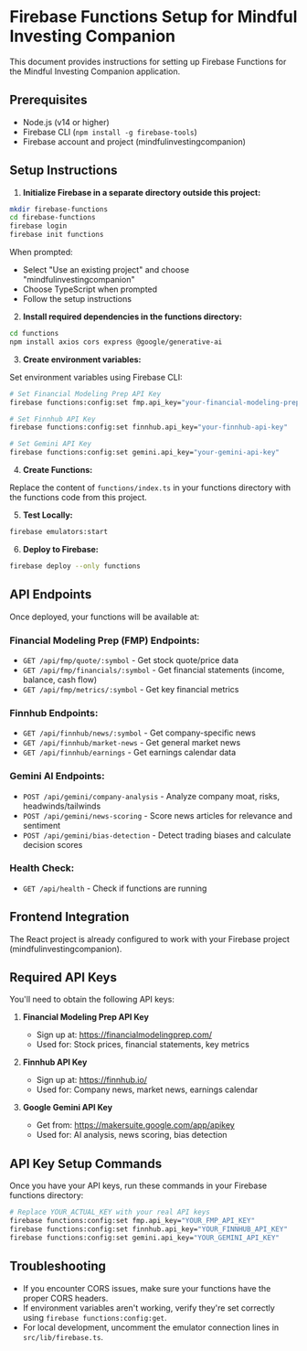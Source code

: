 

# Firebase Functions Setup for Mindful Investing Companion

This document provides instructions for setting up Firebase Functions for the Mindful Investing Companion application.

## Prerequisites

- Node.js (v14 or higher)
- Firebase CLI (`npm install -g firebase-tools`)
- Firebase account and project (mindfulinvestingcompanion)

## Setup Instructions

1. **Initialize Firebase in a separate directory outside this project:**

```bash
mkdir firebase-functions
cd firebase-functions
firebase login
firebase init functions
```

When prompted:
- Select "Use an existing project" and choose "mindfulinvestingcompanion"
- Choose TypeScript when prompted
- Follow the setup instructions

2. **Install required dependencies in the functions directory:**

```bash
cd functions
npm install axios cors express @google/generative-ai
```

3. **Create environment variables:**

Set environment variables using Firebase CLI:

```bash
# Set Financial Modeling Prep API Key
firebase functions:config:set fmp.api_key="your-financial-modeling-prep-api-key"

# Set Finnhub API Key  
firebase functions:config:set finnhub.api_key="your-finnhub-api-key"

# Set Gemini API Key
firebase functions:config:set gemini.api_key="your-gemini-api-key"
```

4. **Create Functions:**

Replace the content of `functions/index.ts` in your functions directory with the functions code from this project.

5. **Test Locally:**

```bash
firebase emulators:start
```

6. **Deploy to Firebase:**

```bash
firebase deploy --only functions
```

## API Endpoints

Once deployed, your functions will be available at:

### Financial Modeling Prep (FMP) Endpoints:
- `GET /api/fmp/quote/:symbol` - Get stock quote/price data
- `GET /api/fmp/financials/:symbol` - Get financial statements (income, balance, cash flow)
- `GET /api/fmp/metrics/:symbol` - Get key financial metrics

### Finnhub Endpoints:
- `GET /api/finnhub/news/:symbol` - Get company-specific news
- `GET /api/finnhub/market-news` - Get general market news
- `GET /api/finnhub/earnings` - Get earnings calendar data

### Gemini AI Endpoints:
- `POST /api/gemini/company-analysis` - Analyze company moat, risks, headwinds/tailwinds
- `POST /api/gemini/news-scoring` - Score news articles for relevance and sentiment
- `POST /api/gemini/bias-detection` - Detect trading biases and calculate decision scores

### Health Check:
- `GET /api/health` - Check if functions are running

## Frontend Integration

The React project is already configured to work with your Firebase project (mindfulinvestingcompanion).

## Required API Keys

You'll need to obtain the following API keys:

1. **Financial Modeling Prep API Key**
   - Sign up at: https://financialmodelingprep.com/
   - Used for: Stock prices, financial statements, key metrics

2. **Finnhub API Key**
   - Sign up at: https://finnhub.io/
   - Used for: Company news, market news, earnings calendar

3. **Google Gemini API Key**
   - Get from: https://makersuite.google.com/app/apikey
   - Used for: AI analysis, news scoring, bias detection

## API Key Setup Commands

Once you have your API keys, run these commands in your Firebase functions directory:

```bash
# Replace YOUR_ACTUAL_KEY with your real API keys
firebase functions:config:set fmp.api_key="YOUR_FMP_API_KEY"
firebase functions:config:set finnhub.api_key="YOUR_FINNHUB_API_KEY" 
firebase functions:config:set gemini.api_key="YOUR_GEMINI_API_KEY"
```

## Troubleshooting

- If you encounter CORS issues, make sure your functions have the proper CORS headers.
- If environment variables aren't working, verify they're set correctly using `firebase functions:config:get`.
- For local development, uncomment the emulator connection lines in `src/lib/firebase.ts`.

